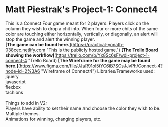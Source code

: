 # Matt Piestrak's Project-1:  Connect4

This is a Connect Four game meant for 2 players.  Players click on the column they wish to drop a chit into.  When four or more chits of the same color are touching either horizontally, vertically, or diagonally, an alert will stop the game and alert the winning player.<br/>
**[The game can be found here.]**(https://practical-yonath-038cec.netlify.com "This is the publicly hosted game.")
**[The Trello Board showing the workflow]**(https://trello.com/b/Yx8Sc6sF/wdi-project-1-connect-4 "Trello Board)
**[The Wireframe for the game may be found here.]**(https://www.figma.com/file/JJsR91oI5tYC6iB7SCsJJvPh/Connect-4?node-id=2%3A6 "Wireframe of Connect4")
Libraries/Frameworks used:<br/>
  jquery<br/>
  javascript<br/>
  flexbox<br/>
  tachions<br/>
  <br/>
Things to add in V2:<br/>
  Players have ability to set their name and choose the color they wish to be.<br/>
  Multiple themes.<br/>
  Animations for winning, changing players, etc.
  
